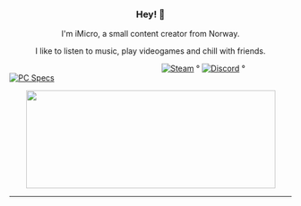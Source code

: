 <h3 align="center">Hey! 👋</h3>  

<p align="center">I'm iMicro, a small content creator from Norway.</p>   
<p align="center">I like to listen to music, play videogames and chill with friends.</p>   

&nbsp;&nbsp;&nbsp;&nbsp;&nbsp;&nbsp;&nbsp;&nbsp;&nbsp;&nbsp;&nbsp;&nbsp;&nbsp;&nbsp;&nbsp;&nbsp;&nbsp;&nbsp;&nbsp;&nbsp;&nbsp;&nbsp;&nbsp;&nbsp;&nbsp;&nbsp;&nbsp;&nbsp;&nbsp;&nbsp;&nbsp;&nbsp;&nbsp;&nbsp;&nbsp;&nbsp;&nbsp;&nbsp;&nbsp;&nbsp;&nbsp;&nbsp;&nbsp;&nbsp;&nbsp;&nbsp;&nbsp;&nbsp;&nbsp;&nbsp;&nbsp;&nbsp;&nbsp;&nbsp;&nbsp;&nbsp;&nbsp;&nbsp;&nbsp;&nbsp;&nbsp;&nbsp;&nbsp;&nbsp;&nbsp;&nbsp;&nbsp;&nbsp;
[![Steam](https://img.shields.io/badge/Steam-blue)](https://steamcommunity.com/id/tf2iMicro/) °
[![Discord](https://img.shields.io/badge/-Discord-blue)](https://discord.gg/RfgA6wqzZP) °
[![PC Specs](https://img.shields.io/badge/PC%20Specs-success)](https://gist.github.com/tf2iMicro/349714ac0b3e3ca9c2d65f9a4ab4aff0)

<p align="center">
  <img width="445" height="175" src="https://github-readme-stats.vercel.app/api?username=tf2iMicro&show_icons=true&title_color=fff&icon_color=79ff97&text_color=9f9f9f&bg_color=151515&include_all_commits=true&count_private=true">
</p>
  
---
